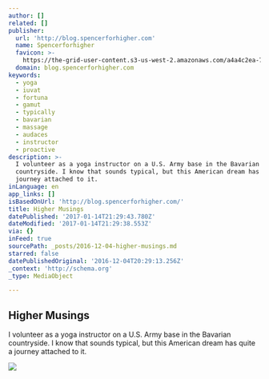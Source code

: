 ```yaml
---
author: []
related: []
publisher:
  url: 'http://blog.spencerforhigher.com'
  name: Spencerforhigher
  favicon: >-
    https://the-grid-user-content.s3-us-west-2.amazonaws.com/a4a4c2ea-7a9e-4eb8-9d1e-bbcd6cdd7f8e.png
  domain: blog.spencerforhigher.com
keywords:
  - yoga
  - iuvat
  - fortuna
  - gamut
  - typically
  - bavarian
  - massage
  - audaces
  - instructor
  - proactive
description: >-
  I volunteer as a yoga instructor on a U.S. Army base in the Bavarian
  countryside. I know that sounds typical, but this American dream has quite a
  journey attached to it.
inLanguage: en
app_links: []
isBasedOnUrl: 'http://blog.spencerforhigher.com/'
title: Higher Musings
datePublished: '2017-01-14T21:29:43.780Z'
dateModified: '2017-01-14T21:29:38.553Z'
via: {}
inFeed: true
sourcePath: _posts/2016-12-04-higher-musings.md
starred: false
datePublishedOriginal: '2016-12-04T20:29:13.256Z'
_context: 'http://schema.org'
_type: MediaObject

---
```

<article style=""><h1>Higher Musings</h1><p>I volunteer as a yoga instructor on a U.S. Army base in the Bavarian countryside. I know that sounds typical, but this American dream has quite a journey attached to it.</p><img src="https://the-grid-user-content.s3-us-west-2.amazonaws.com/7c36fb07-1e02-4f49-a291-195e1dc572a0.jpg" /></article>